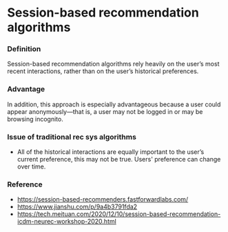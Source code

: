 # Session-based recommendation algorithms
 
### Definition
Session-based recommendation algorithms rely heavily on the user’s most recent interactions, rather than on the user’s historical preferences.

### Advantage
In addition, this approach is especially advantageous because a user could appear anonymously—that is, a user may not be logged in or may be browsing incognito.

### Issue of traditional rec sys algorithms
- All of the historical interactions are equally important to the user’s current preference, this may not be true. Users' preference can change over time.


### Reference
- https://session-based-recommenders.fastforwardlabs.com/
- https://www.jianshu.com/p/9a4b3791fda2
- https://tech.meituan.com/2020/12/10/session-based-recommendation-icdm-neurec-workshop-2020.html